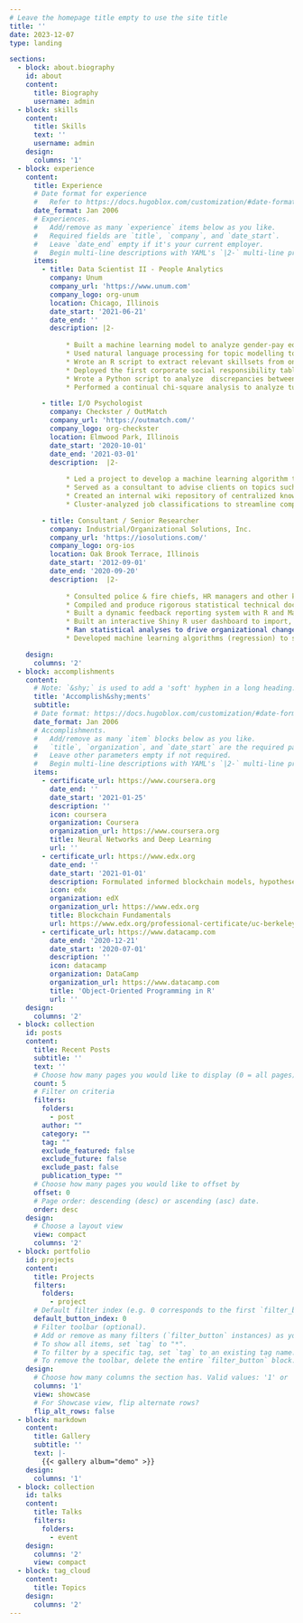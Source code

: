 ```yaml
---
# Leave the homepage title empty to use the site title
title: ''
date: 2023-12-07
type: landing

sections:
  - block: about.biography
    id: about
    content:
      title: Biography
      username: admin
  - block: skills
    content:
      title: Skills
      text: ''
      username: admin
    design:
      columns: '1'
  - block: experience
    content:
      title: Experience
      # Date format for experience
      #   Refer to https://docs.hugoblox.com/customization/#date-format
      date_format: Jan 2006
      # Experiences.
      #   Add/remove as many `experience` items below as you like.
      #   Required fields are `title`, `company`, and `date_start`.
      #   Leave `date_end` empty if it's your current employer.
      #   Begin multi-line descriptions with YAML's `|2-` multi-line prefix.
      items:
        - title: Data Scientist II - People Analytics
          company: Unum
          company_url: 'https://www.unum.com'
          company_logo: org-unum
          location: Chicago, Illinois
          date_start: '2021-06-21'
          date_end: ''
          description: |2-
              
              * Built a machine learning model to analyze gender-pay equity.
              * Used natural language processing for topic modelling to summarize open-ended survey questions.
              * Wrote an R script to extract relevant skillsets from online job requisition postings.
              * Deployed the first corporate social responsibility tableau dashboard enterprise-wide.
              * Wrote a Python script to analyze  discrepancies between leave absence requests across two disparate systems.
              * Performed a continual chi-square analysis to analyze turnover rates for employees who received a salary adjustment.

        - title: I/O Psychologist
          company: Checkster / OutMatch
          company_url: 'https://outmatch.com/'
          company_logo: org-checkster
          location: Elmwood Park, Illinois
          date_start: '2020-10-01'
          date_end: '2021-03-01'
          description:  |2-
          
              * Led a project to develop a machine learning algorithm to predict job performance from 360 degree reference-check scores.
              * Served as a consultant to advise clients on topics such as survey items, rating scales, benchmark analytics and scoring.
              * Created an internal wiki repository of centralized knowledge concerning best practices with regards to I/O psychology topics and principles.
              * Cluster-analyzed job classifications to streamline competencies.

        - title: Consultant / Senior Researcher
          company: Industrial/Organizational Solutions, Inc.
          company_url: 'https://iosolutions.com/'
          company_logo: org-ios
          location: Oak Brook Terrace, Illinois
          date_start: '2012-09-01'
          date_end: '2020-09-20'
          description:  |2-
          
              * Consulted police & fire chiefs, HR managers and other key government officials on policies and practices in employee selection and minimizing adverse impact and bias in testing.
              * Compiled and produce rigorous statistical technical documentation for project work.
              * Built a dynamic feedback reporting system with R and Markdown to create automated customizable feedback reports for clients.
              * Built an interactive Shiny R user dashboard to import, pre-process, score, and summarize datasets containing written examination data.
              * Ran statistical analyses to drive organizational change including: ANOVA, t-test, chi-square, linear, multiple and logistic regression, correlations, factor and cluster analysis, etc.
              * Developed machine learning algorithms (regression) to set cut-scores on high-stakes employment tests administered nationally to over 100,000 candidates.

    design:
      columns: '2'
  - block: accomplishments
    content:
      # Note: `&shy;` is used to add a 'soft' hyphen in a long heading.
      title: 'Accomplish&shy;ments'
      subtitle:
      # Date format: https://docs.hugoblox.com/customization/#date-format
      date_format: Jan 2006
      # Accomplishments.
      #   Add/remove as many `item` blocks below as you like.
      #   `title`, `organization`, and `date_start` are the required parameters.
      #   Leave other parameters empty if not required.
      #   Begin multi-line descriptions with YAML's `|2-` multi-line prefix.
      items:
        - certificate_url: https://www.coursera.org
          date_end: ''
          date_start: '2021-01-25'
          description: ''
          icon: coursera
          organization: Coursera
          organization_url: https://www.coursera.org
          title: Neural Networks and Deep Learning
          url: ''
        - certificate_url: https://www.edx.org
          date_end: ''
          date_start: '2021-01-01'
          description: Formulated informed blockchain models, hypotheses, and use cases.
          icon: edx
          organization: edX
          organization_url: https://www.edx.org
          title: Blockchain Fundamentals
          url: https://www.edx.org/professional-certificate/uc-berkeleyx-blockchain-fundamentals
        - certificate_url: https://www.datacamp.com
          date_end: '2020-12-21'
          date_start: '2020-07-01'
          description: ''
          icon: datacamp
          organization: DataCamp
          organization_url: https://www.datacamp.com
          title: 'Object-Oriented Programming in R'
          url: ''
    design:
      columns: '2'
  - block: collection
    id: posts
    content:
      title: Recent Posts
      subtitle: ''
      text: ''
      # Choose how many pages you would like to display (0 = all pages)
      count: 5
      # Filter on criteria
      filters:
        folders:
          - post
        author: ""
        category: ""
        tag: ""
        exclude_featured: false
        exclude_future: false
        exclude_past: false
        publication_type: ""
      # Choose how many pages you would like to offset by
      offset: 0
      # Page order: descending (desc) or ascending (asc) date.
      order: desc
    design:
      # Choose a layout view
      view: compact
      columns: '2'
  - block: portfolio
    id: projects
    content:
      title: Projects
      filters:
        folders:
          - project
      # Default filter index (e.g. 0 corresponds to the first `filter_button` instance below).
      default_button_index: 0
      # Filter toolbar (optional).
      # Add or remove as many filters (`filter_button` instances) as you like.
      # To show all items, set `tag` to "*".
      # To filter by a specific tag, set `tag` to an existing tag name.
      # To remove the toolbar, delete the entire `filter_button` block.
    design:
      # Choose how many columns the section has. Valid values: '1' or '2'.
      columns: '1'
      view: showcase
      # For Showcase view, flip alternate rows?
      flip_alt_rows: false
  - block: markdown
    content:
      title: Gallery
      subtitle: ''
      text: |-
        {{< gallery album="demo" >}}
    design:
      columns: '1'
  - block: collection
    id: talks
    content:
      title: Talks
      filters:
        folders:
          - event
    design:
      columns: '2'
      view: compact
  - block: tag_cloud
    content:
      title: Topics
    design:
      columns: '2'
---
```

